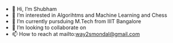 - 👋 Hi, I’m Shubham
- 👀 I’m interested in Algorihtms and Machine Learning and Chess
- 🌱 I’m currently pursduing M.Tech from IIIT Bangalore
- 💞️ I’m looking to collaborate on 
- 📫 How to reach at mailto:way2smondal@gmail.com


